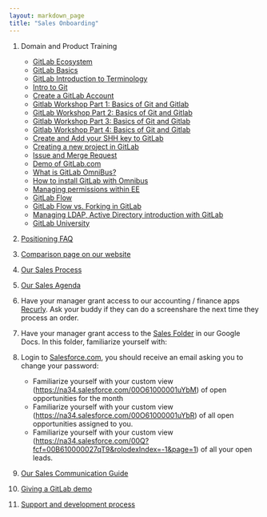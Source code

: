 ```yaml
---
layout: markdown_page
title: "Sales Onboarding"
---
```

1. Domain and Product Training
    * [GitLab Ecosystem](https://docs.google.com/presentation/d/1vCU-NbZWz8NTNK8Vu3y4zGMAHb5DpC8PE5mHtw1PWfI/edit)
    * [GitLab Basics](http://doc.gitlab.com/ce/gitlab-basics/README.html)
    * [GitLab Introduction to Terminology](https://about.gitlab.com/2015/05/18/simple-words-for-a-gitlab-newbie/)
    * [Intro to Git](https://www.codeschool.com/account/courses/try-git)
    * [Create a GitLab Account](https://courses.platzi.com/classes/git-gitlab/concepto/first-steps/create-an-account-on-gitlab/material/)
    * [Gitlab Workshop Part 1: Basics of Git and Gitlab](https://courses.platzi.com/classes/git-gitlab/concepto/part-1/part-1/material/)
    * [GitLab Workshop Part 2: Basics of Git and Gitlab](https://courses.platzi.com/classes/git-gitlab/concepto/part-1/part-23370/material/)
    * [Gitlab Workshop Part 3: Basics of Git and Gitlab](https://courses.platzi.com/classes/git-gitlab/concepto/part-1/part-3/material/)
    * [Gitlab Workshop Part 4: Basics of Git and Gitlab](https://courses.platzi.com/classes/git-gitlab/concepto/part-1/part-4/material/)
    * [Create and Add your SHH key to GitLab](https://www.youtube.com/watch?v=54mxyLo3Mqk)
    * [Creating a new project in GitLab](https://www.youtube.com/watch?v=7p0hrpNaJ14)
    * [Issue and Merge Request](https://www.youtube.com/watch?v=raXvuwet78M)
    * [Demo of GitLab.com](https://www.youtube.com/watch?v=WaiL5DGEMR4)
    * [What is GitLab OmniBus?](https://www.youtube.com/watch?v=XTmpKudd-Oo)
    * [How to install GitLab with Omnibus](https://www.youtube.com/watch?v=Q69YaOjqNhg)
    * [Managing permissions within EE](https://www.youtube.com/watch?v=DjUoIrkiNuM)
    * [GitLab Flow](https://about.gitlab.com/2014/09/29/gitlab-flow/)
    * [GitLab Flow vs. Forking in GitLab](https://www.youtube.com/watch?v=UGotqAUACZA)
    * [Managing LDAP, Active Directory introduction with GitLab](https://www.youtube.com/watch?v=HPMjM-14qa8)
    * [GitLab University](https://about.gitlab.com/university/)

1. [Positioning FAQ](https://about.gitlab.com/handbook/positioning-faq)

1. [Comparison page on our website](https://about.gitlab.com/comparison/)

1. [Our Sales Process](https://about.gitlab.com/handbook/sales-process/)

1. [Our Sales Agenda](https://docs.google.com/document/d/1l1ecVjKAJY67Zk28CYFiepHAFzvMNu9yDUYVSQmlTmU/edit)

1. Have your manager grant access to our accounting / finance apps [Recurly](https://app.recurly.com/login). Ask your buddy if they can do a screenshare the next time they process an order.

1. Have your manager grant access to the [Sales Folder](https://drive.google.com/drive/u/0/#shared-with-me) in our Google Docs. In this folder, familiarize yourself with:

1. Login to [Salesforce.com](http://www.salesforce.com/), you should receive an email asking you to change your password:
    * Familiarize yourself with your custom view (https://na34.salesforce.com/00O61000001uYbM) of open opportunities for the month
    * Familiarize yourself with your custom view (https://na34.salesforce.com/00O61000001uYbR) of all open opportunities assigned to you.
    * Familiarize yourself with your custom view (https://na34.salesforce.com/00Q?fcf=00B610000027qT9&rolodexIndex=-1&page=1) of all your open leads.


1. [Our Sales Communication Guide](https://docs.google.com/document/d/1IMDzTj3hZrnsA417z9Ye7WBa8yLkWxGzaLZNJ3O_nVA/edit#heading=h.3nffcmsbeqo7)

1. [Giving a GitLab demo](https://about.gitlab.com/handbook/demo/)

1. [Support and development process](/handbook/support-and-development-process)